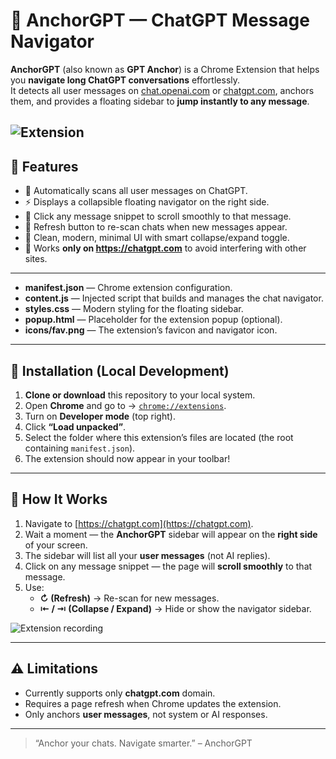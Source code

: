 # 🧭 AnchorGPT — ChatGPT Message Navigator

**AnchorGPT** (also known as **GPT Anchor**) is a Chrome Extension that helps you **navigate long ChatGPT conversations** effortlessly.  
It detects all user messages on [chat.openai.com](https://chat.openai.com) or [chatgpt.com](https://chatgpt.com), anchors them, and provides a floating sidebar to **jump instantly to any message**.

![Extension](https://res.cloudinary.com/dh9x227hi/image/upload/v1761641900/Screenshot_2025-10-28_at_2.23.20_PM_zxfecw.png)
---

## 🚀 Features

- 🧩 Automatically scans all user messages on ChatGPT.
- ⚡️ Displays a collapsible floating navigator on the right side.
- 🔖 Click any message snippet to scroll smoothly to that message.
- 🔁 Refresh button to re-scan chats when new messages appear.
- 📌 Clean, modern, minimal UI with smart collapse/expand toggle.
- 🎯 Works **only on https://chatgpt.com** to avoid interfering with other sites.

---

- **manifest.json** — Chrome extension configuration.
- **content.js** — Injected script that builds and manages the chat navigator.
- **styles.css** — Modern styling for the floating sidebar.
- **popup.html** — Placeholder for the extension popup (optional).
- **icons/fav.png** — The extension’s favicon and navigator icon.

---

## 🧩 Installation (Local Development)

1. **Clone or download** this repository to your local system.
2. Open **Chrome** and go to → [`chrome://extensions`](chrome://extensions).
3. Turn on **Developer mode** (top right).
4. Click **“Load unpacked”**.
5. Select the folder where this extension’s files are located (the root containing `manifest.json`).
6. The extension should now appear in your toolbar!

---

## 🧠 How It Works

1. Navigate to [https://chatgpt.com](https://chatgpt.com).
2. Wait a moment — the **AnchorGPT** sidebar will appear on the **right side** of your screen.
3. The sidebar will list all your **user messages** (not AI replies).
4. Click on any message snippet — the page will **scroll smoothly** to that message.
5. Use:
   - **↻ (Refresh)** → Re-scan for new messages.
   - **⇤ / ⇥ (Collapse / Expand)** → Hide or show the navigator sidebar.

![Extension recording](https://res.cloudinary.com/dh9x227hi/image/upload/v1761642313/ezgif-3cbb738e69e690_esbnkb.gif)

---

## ⚠️ Limitations

- Currently supports only **chatgpt.com** domain.
- Requires a page refresh when Chrome updates the extension.
- Only anchors **user messages**, not system or AI responses.

---

> “Anchor your chats. Navigate smarter.” – AnchorGPT
